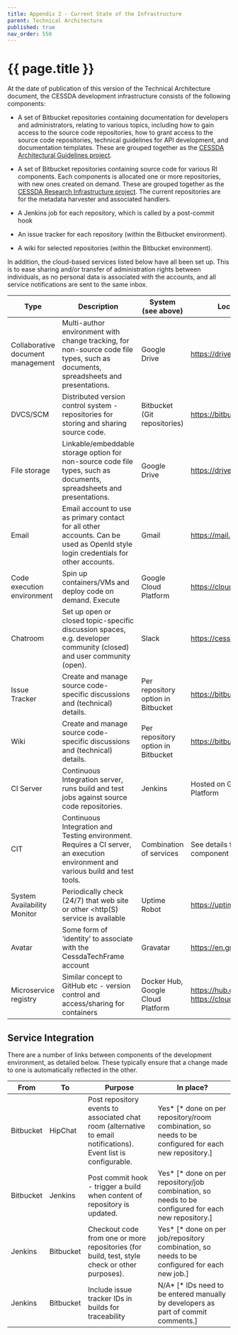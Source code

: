 ```yaml
---
title: Appendix 2 - Current State of the Infrastructure
parent: Technical Architecture
published: true
nav_order: 550
---
```


# {{ page.title }}

At the date of publication of this version of the Technical Architecture document,
the CESSDA development infrastructure consists of the following components:

- A set of Bitbucket repositories containing documentation for
    developers and administrators, relating to various topics,
    including how to gain access to the source code repositories,
    how to grant access to the source code repositories, technical
    guidelines for API development, and documentation templates.
    These are grouped together as the [CESSDA Architectural Guidelines
    project](https://bitbucket.org/account/user/cessda/projects/CAG).

- A set of Bitbucket repositories containing source code for various RI components.
    Each components is allocated one or more repositories, with new ones created on demand.
    These are grouped together as the [CESSDA Research Infrastructure
    project](https://bitbucket.org/account/user/cessda/projects/CRI).
    The current repositories are for the metadata harvester and associated handlers.

- A Jenkins job for each repository, which is called by a post-commit hook

- An issue tracker for each repository (within the Bitbucket environment).

- A wiki for selected repositories (within the Bitbucket environment).

In addition, the cloud-based services listed below have all been set up.
This is to ease sharing and/or transfer of administration rights between individuals,
as no personal data is associated with the accounts, and all service notifications are sent to the same inbox.

| Type                              | Description                                                                                                                       | System (see above)                 | Location                                         |
|-----------------------------------|-----------------------------------------------------------------------------------------------------------------------------------|------------------------------------|--------------------------------------------------|
| Collaborative document management | Multi-author environment with change tracking, for non-source code file types, such as documents, spreadsheets and presentations. | Google Drive                       | <https://drive.google.com>                         |
| DVCS/SCM                          | Distributed version control system - repositories for storing and sharing source code.                                            | Bitbucket (Git repositories)       | <https://bitbucket.org>                            |
| File storage                      | Linkable/embeddable storage option for non-source code file types, such as documents, spreadsheets and presentations.             | Google Drive                       | <https://drive.google.com>                         |
| Email                             | Email account to use as primary contact for all other accounts. Can be used as OpenId style login credentials for other accounts. | Gmail                              | <https://mail.google.com>                          |
| Code execution environment        | Spin up containers/VMs and deploy code on demand. Execute                                                                         | Google Cloud Platform              | <https://cloud.google.com>                         |
| Chatroom                          | Set up open or closed topic-specific discussion spaces, e.g. developer community (closed) and user community (open).              | Slack                            | <https://cessda.slack.io>            |
| Issue Tracker                     | Create and manage source code-specific discussions and (technical) details.                                                       | Per repository option in Bitbucket | <https://bitbucket.org>                            |
| Wiki                              | Create and manage source code-specific discussions and (technical) details.                                                       | Per repository option in Bitbucket | <https://bitbucket.org>                            |
| CI Server                         | Continuous Integration server, runs build and test jobs against source code repositories.                                         | Jenkins                            | Hosted on Google Cloud Platform                  |
| CIT                               | Continuous Integration and Testing environment. Requires a CI server, an execution environment  and various build and test tools. | Combination of services            | See details for each component service           |
| System Availability Monitor       | Periodically check (24/7) that web site or other <http(S) service is available                                                     | Uptime Robot                       | <https://uptimerobot.com>/                         |
| Avatar                            | Some form of ‘identity’ to associate with the CessdaTechFrame account                                                             | Gravatar                           | <https://en.gravatar.com>                          |
| Microservice registry             | Similar concept to GitHub etc - version control and access/sharing for containers                                                 | Docker Hub, Google Cloud Platform  | <https://hub.docker.com>/ <https://cloud.google.com> |

## Service Integration

There are a number of links between components of the development environment, as detailed below.
These typically ensure that a change made to one is automatically reflected in the other.

| From      | To        | Purpose                                                                                                          | In place?                                                                                             |
|-----------|-----------|------------------------------------------------------------------------------------------------------------------|-------------------------------------------------------------------------------------------------------|
| Bitbucket | HipChat   | Post repository events to associated chat room (alternative to email notifications). Event list is configurable. | Yes*  [* done on per repository/room combination, so needs to be configured for each new repository.] |
| Bitbucket | Jenkins   | Post commit hook - trigger a build when content of repository is updated.                                        | Yes* [* done on per repository/job combination, so needs to be configured for each new repository.]   |
| Jenkins   | Bitbucket | Checkout code from one or more repositories (for build, test, style check or other purposes).                    | Yes* [* done on per job/repository combination, so needs to be configured for each new job.]          |
| Jenkins   | Bitbucket | Include issue tracker IDs in builds for traceability                                                             | N/A* [* IDs need to be entered manually by developers as part of commit comments.]                    |
